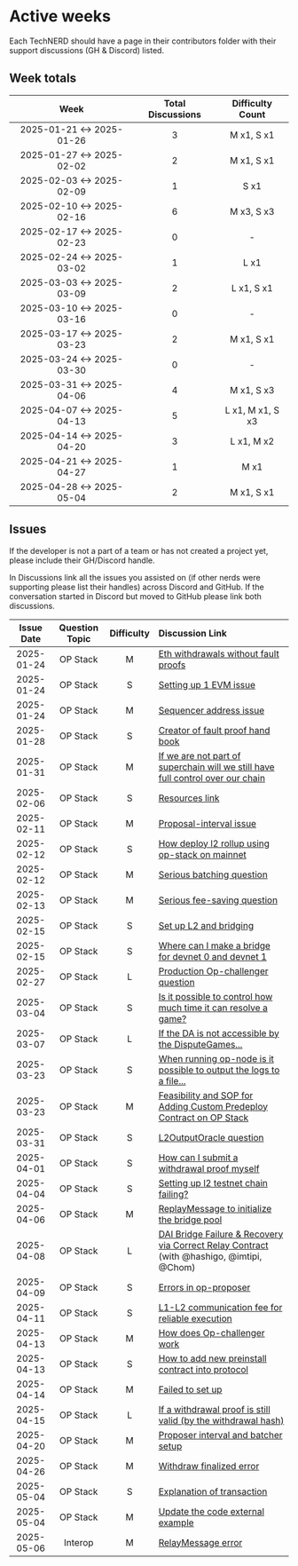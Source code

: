 # Active weeks

Each TechNERD should have a page in their contributors folder with their support discussions (GH & Discord) listed.

## Week totals

|           Week            | Total Discussions | Difficulty Count |
| :-----------------------: | :---------------: | :--------------: |
| 2025-01-21 <-> 2025-01-26 |         3         |    M x1, S x1    |
| 2025-01-27 <-> 2025-02-02 |         2         |    M x1, S x1    |
| 2025-02-03 <-> 2025-02-09 |         1         |    S x1          |
| 2025-02-10 <-> 2025-02-16 |         6         |    M x3, S x3    |
| 2025-02-17 <-> 2025-02-23 |         0         |        -         |
| 2025-02-24 <-> 2025-03-02 |         1         |    L x1          |
| 2025-03-03 <-> 2025-03-09 |         2         |    L x1, S x1    |
| 2025-03-10 <-> 2025-03-16 |         0         |        -         |
| 2025-03-17 <-> 2025-03-23 |         2         |    M x1, S x1    |
| 2025-03-24 <-> 2025-03-30 |         0         |        -         |
| 2025-03-31 <-> 2025-04-06 |         4         |    M x1, S x3    |
| 2025-04-07 <-> 2025-04-13 |         5         | L x1, M x1, S x3 |
| 2025-04-14 <-> 2025-04-20 |         3         |    L x1, M x2    |
| 2025-04-21 <-> 2025-04-27 |         1         |        M x1      |
| 2025-04-28 <-> 2025-05-04 |         2         |    M x1, S x1    |

## Issues

If the developer is not a part of a team or has not created a project yet, please include their GH/Discord handle.

In Discussions link all the issues you assisted on (if other nerds were supporting please list their handles) across Discord and GitHub. If the conversation started in Discord but moved to GitHub please link both discussions.

| Issue Date | Question Topic | Difficulty | Discussion Link                                                                                                                                                                                                 |
|:----------:|:--------------:|:----------:|:--------------------------------------------------------------------------------------------------------------------------------------------------------------------------------------------------------------|
| 2025-01-24 |    OP Stack    |     M      | [Eth withdrawals without fault proofs](https://discord.com/channels/667044843901681675/1080867873997729874/1332053097425403964)                                                                              |
| 2025-01-24 |    OP Stack    |     S      | [Setting up 1 EVM issue](https://discord.com/channels/667044843901681675/1080867873997729874/1332357034011529318)                                                                                            |
| 2025-01-24 |    OP Stack    |     M      | [Sequencer address issue](https://discord.com/channels/667044843901681675/1080862392281481246/1332245619498160168)                                                                                           |
| 2025-01-28 |    OP Stack    |     S      | [Creator of fault proof hand book](https://discord.com/channels/667044843901681675/1080862392281481246/1333484276728991744)                                                                                 |
| 2025-01-31 |    OP Stack    |     M      | [If we are not part of superchain will we still have full control over our chain](https://discord.com/channels/667044843901681675/1080862392281481246/1334556191325683754)                                  |
| 2025-02-06 |    OP Stack    |     S      | [Resources link](https://discord.com/channels/667044843901681675/1141037410717814844/1337085205667774515)                                                                                                    |
| 2025-02-11 |    OP Stack    |     M      | [Proposal-interval issue](https://discord.com/channels/667044843901681675/1080867873997729874/1338660148390002688)                                                                                           |
| 2025-02-12 |    OP Stack    |     S      | [How deploy l2 rollup using op-stack on mainnet](https://discord.com/channels/667044843901681675/1080867873997729874/1339302179739144213)                                                                   |
| 2025-02-12 |    OP Stack    |     M      | [Serious batching question](https://discord.com/channels/667044843901681675/1080867873997729874/1339301780344799264)                                                                                        |
| 2025-02-13 |    OP Stack    |     M      | [Serious fee-saving question](https://discord.com/channels/667044843901681675/1080867873997729874/1340012513684754454)                                                                                       |
| 2025-02-15 |    OP Stack    |     S      | [Set up L2 and bridging](https://discord.com/channels/667044843901681675/1080862392281481246/1340015165013491713)                                                                                           |
| 2025-02-15 |    OP Stack    |     S      | [Where can I make a bridge for devnet 0 and devnet 1](https://discord.com/channels/667044843901681675/1080862392281481246/1340015441786966098)                                                              |
| 2025-02-27 |    OP Stack    |     L      | [Production Op-challenger question](https://discord.com/channels/667044843901681675/1141037410717814844/1344652325897375745)                                                                                |
| 2025-03-04 |    OP Stack    |     S      | [Is it possible to control how much time it can resolve a game?](https://discord.com/channels/667044843901681675/1141037410717814844/1346063108581490728)                                                  |
| 2025-03-07 |    OP Stack    |     L      | [If the DA is not accessible by the DisputeGames...](https://github.com/ethereum-optimism/developers/discussions/736#discussioncomment-12416474)                                                            |
| 2025-03-23 |    OP Stack    |     S      | [When running op-node is it possible to output the logs to a file...](https://discord.com/channels/1326996400252387419/1349027053789511852/1353045087025758289)                                             |
| 2025-03-23 |    OP Stack    |     M      | [Feasibility and SOP for Adding Custom Predeploy Contract on OP Stack](https://github.com/ethereum-optimism/developers/discussions/769#discussioncomment-12587215)                                         |
| 2025-03-31 |    OP Stack    |     S      | [L2OutputOracle question](https://discord.com/channels/1326996400252387419/1349026623885938688/1356237822503288972)                                                                                          |
| 2025-04-01 |    OP Stack    |     S      | [How can I submit a withdrawal proof myself](https://github.com/ethereum-optimism/developers/discussions/692#discussioncomment-12685554)                                                                   |
| 2025-04-04 |    OP Stack    |     S      | [Setting up l2 testnet chain failing?](https://github.com/ethereum-optimism/developers/issues/779#event-17417065385)                                                                                        |
| 2025-04-06 |    OP Stack    |     M      | [ReplayMessage to initialize the bridge pool](https://discord.com/channels/1326996400252387419/1349026623885938688/1358395998040490084)                                                                    |
| 2025-04-08 |    OP Stack    |     L      | [DAI Bridge Failure & Recovery via Correct Relay Contract](https://discord.com/channels/667044843901681675/1346468681512915075/1359106430761959616) (with @hashigo, @imtipi, @Chom)                       |
| 2025-04-09 |    OP Stack    |     S      | [Errors in op-proposer](https://github.com/ethereum-optimism/developers/issues/780#issuecomment-2832317986)                                                                                                |
| 2025-04-11 |    OP Stack    |     S      | [L1-L2 communication fee for reliable execution](https://discord.com/channels/667044843901681675/1141037410717814844/1360166684425588839)                                                                  |
| 2025-04-13 |    OP Stack    |     M      | [How does Op-challenger work](https://github.com/ethereum-optimism/developers/discussions/392#discussioncomment-12817759)                                                                                  |
| 2025-04-13 |    OP Stack    |     S      | [How to add new preinstall contract into protocol](https://github.com/ethereum-optimism/developers/discussions/395#discussioncomment-12817811)                                                             |
| 2025-04-14 |    OP Stack    |     M      | [Failed to set up](https://discord.com/channels/1326996400252387419/1349026623885938688/1361283128420729025)                                                                                                 |
| 2025-04-15 |    OP Stack    |     L      | [If a withdrawal proof is still valid (by the withdrawal hash)](https://discord.com/channels/667044843901681675/1141037410717814844/1361373144635412572)                                                   |
| 2025-04-20 |    OP Stack    |     M      | [Proposer interval and batcher setup](https://github.com/ethereum-optimism/developers/discussions/782#discussioncomment-12890183)                                                                           |
| 2025-04-26 |    OP Stack    |     M      | [Withdraw finalized error](https://discord.com/channels/667044843901681675/1141037410717814844/1365559151522222152)                                                                                         |
| 2025-05-04 |    OP Stack    |     S      | [Explanation of transaction](https://discord.com/channels/1326996400252387419/1367734618027065368/1368447162299580478)                                                                                      |
| 2025-05-04 |    OP Stack    |     M      | [Update the code external example](https://github.com/ethereum-optimism/docs/pull/1598#event-17544481519)                                                                                                    |
| 2025-05-06 |    Interop     |     M      | [RelayMessage error](https://discord.com/channels/1326996400252387419/1367734618027065368/1369062097517805598)                                                                                              |
